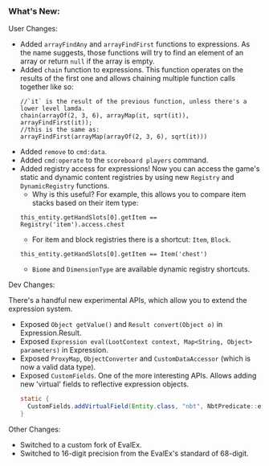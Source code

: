 ### What's New:

User Changes:

* Added `arrayFindAny` and `arrayFindFirst` functions to expressions. As the name suggests, those functions will try to find an element of an array or return `null` if the array is empty.
* Added `chain` function to expressions. This function operates on the results of the first one and allows chaining multiple function calls together like so:
  ```
  //`it` is the result of the previous function, unless there's a lower level lamda.
  chain(arrayOf(2, 3, 6), arrayMap(it, sqrt(it)), arrayFindFirst(it));
  //this is the same as:
  arrayFindFirst(arrayMap(arrayOf(2, 3, 6), sqrt(it)))
  ```
* Added `remove` to `cmd:data`.
* Added `cmd:operate` to the `scoreboard players` command.
* Added registry access for expressions! Now you can access the game's static and dynamic content registries by using new `Registry` and `DynamicRegistry` functions.
  * Why is this useful? For example, this allows you to compare item stacks based on their item type:
  ```
  this_entity.getHandSlots[0].getItem == Registry('item').access.chest
  ```
  * For item and block registries there is a shortcut: `Item`, `Block`.
  ```
  this_entity.getHandSlots[0].getItem == Item('chest')
  ```
  * `Biome` and `DimensionType` are available dynamic registry shortcuts.

Dev Changes:

There's a handful new experimental APIs, which allow you to extend the expression system.

* Exposed `Object getValue()` and `Result convert(Object o)` in Expression.Result.
* Exposed `Expression eval(LootContext context, Map<String, Object> parameters)` in Expression.
* Exposed `ProxyMap`, `ObjectConverter` and `CustomDataAccessor` (which is now a valid data type).
* Exposed `CustomFields`. One of the more interesting APIs. Allows adding new 'virtual' fields to reflective expression objects.
  ```java
  static {
    CustomFields.addVirtualField(Entity.class, "nbt", NbtPredicate::entityToNbt);
  }
  ```
  
Other Changes:

* Switched to a custom fork of EvalEx.
* Switched to 16-digit precision from the EvalEx's standard of 68-digit.